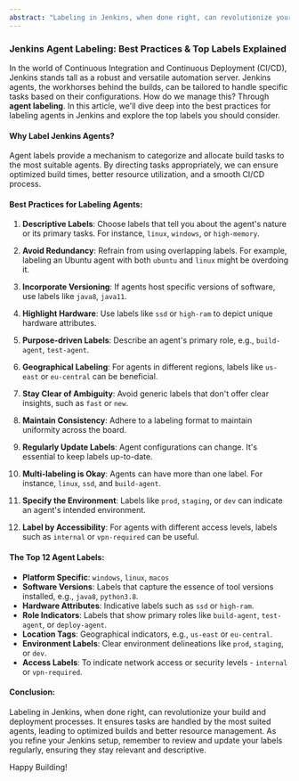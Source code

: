 ```yaml
---
abstract: "Labeling in Jenkins, when done right, can revolutionize your build and deployment processes. It ensures tasks are handled by the most suited agents, leading to optimized builds and better resource management. As you refine your Jenkins setup, remember to review and update your labels regularly, ensuring they stay relevant and descriptive."
---
```


### Jenkins Agent Labeling: Best Practices & Top Labels Explained

In the world of Continuous Integration and Continuous Deployment (CI/CD), Jenkins stands tall as a robust and versatile automation server. Jenkins agents, the workhorses behind the builds, can be tailored to handle specific tasks based on their configurations. How do we manage this? Through **agent labeling**. In this article, we'll dive deep into the best practices for labeling agents in Jenkins and explore the top labels you should consider.

#### Why Label Jenkins Agents?

Agent labels provide a mechanism to categorize and allocate build tasks to the most suitable agents. By directing tasks appropriately, we can ensure optimized build times, better resource utilization, and a smooth CI/CD process.

#### Best Practices for Labeling Agents:

1. **Descriptive Labels**: Choose labels that tell you about the agent's nature or its primary tasks. For instance, `linux`, `windows`, or `high-memory`.

2. **Avoid Redundancy**: Refrain from using overlapping labels. For example, labeling an Ubuntu agent with both `ubuntu` and `linux` might be overdoing it.

3. **Incorporate Versioning**: If agents host specific versions of software, use labels like `java8`, `java11`.

4. **Highlight Hardware**: Use labels like `ssd` or `high-ram` to depict unique hardware attributes.

5. **Purpose-driven Labels**: Describe an agent's primary role, e.g., `build-agent`, `test-agent`.

6. **Geographical Labeling**: For agents in different regions, labels like `us-east` or `eu-central` can be beneficial.

7. **Stay Clear of Ambiguity**: Avoid generic labels that don't offer clear insights, such as `fast` or `new`.

8. **Maintain Consistency**: Adhere to a labeling format to maintain uniformity across the board.

9. **Regularly Update Labels**: Agent configurations can change. It's essential to keep labels up-to-date.

10. **Multi-labeling is Okay**: Agents can have more than one label. For instance, `linux`, `ssd`, and `build-agent`.

11. **Specify the Environment**: Labels like `prod`, `staging`, or `dev` can indicate an agent's intended environment.

12. **Label by Accessibility**: For agents with different access levels, labels such as `internal` or `vpn-required` can be useful.

#### The Top 12 Agent Labels:

- **Platform Specific**: `windows`, `linux`, `macos`
- **Software Versions**: Labels that capture the essence of tool versions installed, e.g., `java8`, `python3.8`.
- **Hardware Attributes**: Indicative labels such as `ssd` or `high-ram`.
- **Role Indicators**: Labels that show primary roles like `build-agent`, `test-agent`, or `deploy-agent`.
- **Location Tags**: Geographical indicators, e.g., `us-east` or `eu-central`.
- **Environment Labels**: Clear environment delineations like `prod`, `staging`, or `dev`.
- **Access Labels**: To indicate network access or security levels - `internal` or `vpn-required`.

#### Conclusion:

Labeling in Jenkins, when done right, can revolutionize your build and deployment processes. It ensures tasks are handled by the most suited agents, leading to optimized builds and better resource management. As you refine your Jenkins setup, remember to review and update your labels regularly, ensuring they stay relevant and descriptive.

Happy Building!
